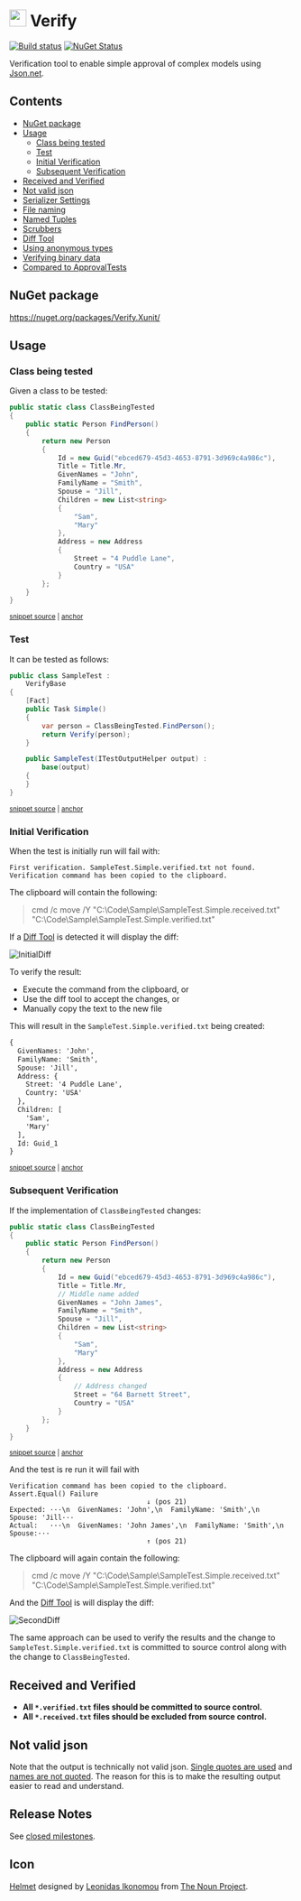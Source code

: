 <!--
GENERATED FILE - DO NOT EDIT
This file was generated by [MarkdownSnippets](https://github.com/SimonCropp/MarkdownSnippets).
Source File: /readme.source.md
To change this file edit the source file and then run MarkdownSnippets.
-->

# <img src="/src/icon.png" height="30px"> Verify

[![Build status](https://ci.appveyor.com/api/projects/status/dpqylic0be7s9vnm/branch/master?svg=true)](https://ci.appveyor.com/project/SimonCropp/Verify)
[![NuGet Status](https://img.shields.io/nuget/v/Verify.Xunit.svg?cacheSeconds=86400)](https://www.nuget.org/packages/Verify.Xunit/)

Verification tool to enable simple approval of complex models using [Json.net](https://www.newtonsoft.com/json).

<!-- toc -->
## Contents

  * [NuGet package](#nuget-package)
  * [Usage](#usage)
    * [Class being tested](#class-being-tested)
    * [Test](#test)
    * [Initial Verification](#initial-verification)
    * [Subsequent Verification](#subsequent-verification)
  * [Received and Verified](#received-and-verified)
  * [Not valid json](#not-valid-json)<!-- endtoc -->
  * [Serializer Settings](docs/serializer-settings.md)
  * [File naming](docs/naming.md)
  * [Named Tuples](docs/named-tuples.md)
  * [Scrubbers](docs/scrubbers.md)
  * [Diff Tool](docs/diff-tool.md)
  * [Using anonymous types](docs/anonymous-types.md)
  * [Verifying binary data](docs/binary.md)
  * [Compared to ApprovalTests](docs/compared-to-approvaltests.md)


## NuGet package

https://nuget.org/packages/Verify.Xunit/


## Usage


### Class being tested

Given a class to be tested:

<!-- snippet: ClassBeingTested -->
<a id='snippet-classbeingtested'/></a>
```cs
public static class ClassBeingTested
{
    public static Person FindPerson()
    {
        return new Person
        {
            Id = new Guid("ebced679-45d3-4653-8791-3d969c4a986c"),
            Title = Title.Mr,
            GivenNames = "John",
            FamilyName = "Smith",
            Spouse = "Jill",
            Children = new List<string>
            {
                "Sam",
                "Mary"
            },
            Address = new Address
            {
                Street = "4 Puddle Lane",
                Country = "USA"
            }
        };
    }
}
```
<sup><a href='/src/TargetLibrary/ClassBeingTested.cs#L4-L29' title='File snippet `classbeingtested` was extracted from'>snippet source</a> | <a href='#snippet-classbeingtested' title='Navigate to start of snippet `classbeingtested`'>anchor</a></sup>
<!-- endsnippet -->


### Test

It can be tested as follows:

<!-- snippet: SampleTest -->
<a id='snippet-sampletest'/></a>
```cs
public class SampleTest :
    VerifyBase
{
    [Fact]
    public Task Simple()
    {
        var person = ClassBeingTested.FindPerson();
        return Verify(person);
    }

    public SampleTest(ITestOutputHelper output) :
        base(output)
    {
    }
}
```
<sup><a href='/src/Verify.Xunit.Tests/Snippets/SampleTest.cs#L6-L22' title='File snippet `sampletest` was extracted from'>snippet source</a> | <a href='#snippet-sampletest' title='Navigate to start of snippet `sampletest`'>anchor</a></sup>
<!-- endsnippet -->


### Initial Verification

When the test is initially run will fail with:

```
First verification. SampleTest.Simple.verified.txt not found.
Verification command has been copied to the clipboard.
```

The clipboard will contain the following:

> cmd /c move /Y "C:\Code\Sample\SampleTest.Simple.received.txt" "C:\Code\Sample\SampleTest.Simple.verified.txt"

If a [Diff Tool](docs/diff-tool.md) is detected it will display the diff:

![InitialDiff](/docs/InitialDiff.png)

To verify the result:

 * Execute the command from the clipboard, or
 * Use the diff tool to accept the changes, or
 * Manually copy the text to the new file

This will result in the `SampleTest.Simple.verified.txt` being created:

<!-- snippet: SampleTest.Simple.verified.txt -->
<a id='snippet-SampleTest.Simple.verified.txt'/></a>
```txt
{
  GivenNames: 'John',
  FamilyName: 'Smith',
  Spouse: 'Jill',
  Address: {
    Street: '4 Puddle Lane',
    Country: 'USA'
  },
  Children: [
    'Sam',
    'Mary'
  ],
  Id: Guid_1
}
```
<sup><a href='/src/Verify.Xunit.Tests/Snippets/SampleTest.Simple.verified.txt#L1-L14' title='File snippet `SampleTest.Simple.verified.txt` was extracted from'>snippet source</a> | <a href='#snippet-SampleTest.Simple.verified.txt' title='Navigate to start of snippet `SampleTest.Simple.verified.txt`'>anchor</a></sup>
<!-- endsnippet -->


### Subsequent Verification

If the implementation of `ClassBeingTested` changes:

<!-- snippet: ClassBeingTestedChanged -->
<a id='snippet-classbeingtestedchanged'/></a>
```cs
public static class ClassBeingTested
{
    public static Person FindPerson()
    {
        return new Person
        {
            Id = new Guid("ebced679-45d3-4653-8791-3d969c4a986c"),
            Title = Title.Mr,
            // Middle name added
            GivenNames = "John James",
            FamilyName = "Smith",
            Spouse = "Jill",
            Children = new List<string>
            {
                "Sam",
                "Mary"
            },
            Address = new Address
            {
                // Address changed
                Street = "64 Barnett Street",
                Country = "USA"
            }
        };
    }
}
```
<sup><a href='/src/TargetLibrary/ClassBeingTestedChanged.cs#L6-L33' title='File snippet `classbeingtestedchanged` was extracted from'>snippet source</a> | <a href='#snippet-classbeingtestedchanged' title='Navigate to start of snippet `classbeingtestedchanged`'>anchor</a></sup>
<!-- endsnippet -->

And the test is re run it will fail with

```
Verification command has been copied to the clipboard.
Assert.Equal() Failure
                                  ↓ (pos 21)
Expected: ···\n  GivenNames: 'John',\n  FamilyName: 'Smith',\n  Spouse: 'Jill···
Actual:   ···\n  GivenNames: 'John James',\n  FamilyName: 'Smith',\n  Spouse:···
                                  ↑ (pos 21)
```
The clipboard will again contain the following:

> cmd /c move /Y "C:\Code\Sample\SampleTest.Simple.received.txt" "C:\Code\Sample\SampleTest.Simple.verified.txt"

And the [Diff Tool](docs/diff-tool.md) is will display the diff:

![SecondDiff](/docs/SecondDiff.png)

The same approach can be used to verify the results and the change to `SampleTest.Simple.verified.txt` is committed to source control along with the change to `ClassBeingTested`.


## Received and Verified

 * **All `*.verified.txt` files should be committed to source control.**
 * **All `*.received.txt` files should be excluded from source control.**


## Not valid json

Note that the output is technically not valid json. [Single quotes are used](docs/serializer-settings.md#single-quotes-used) and [names are not quoted](docs/serializer-settings.md#quotename-is-false). The reason for this is to make the resulting output easier to read and understand.


## Release Notes

See [closed milestones](../../milestones?state=closed).


## Icon

[Helmet](https://thenounproject.com/term/helmet/9554/) designed by [Leonidas Ikonomou](https://thenounproject.com/alterego) from [The Noun Project](https://thenounproject.com).
